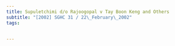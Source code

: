 ```yaml
---
title: Supuletchimi d/o Rajoogopal v Tay Boon Keng and Others 
subtitle: "[2002] SGHC 31 / 22\_February\_2002"
tags:


---
```


